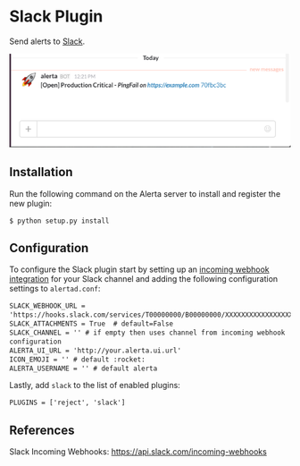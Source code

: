 Slack Plugin
============

Send alerts to [Slack](https://slack.com/).

![Slack Message](./images/alerta-slack-plugin.png)

Installation
------------

Run the following command on the Alerta server to install and register the new plugin:

    $ python setup.py install


Configuration
-------------

To configure the Slack plugin start by setting up an
[incoming webhook integration](https://my.slack.com/services/new/incoming-webhook/)
for your Slack channel and adding the following configuration settings to `alertad.conf`:

```
SLACK_WEBHOOK_URL = 'https://hooks.slack.com/services/T00000000/B00000000/XXXXXXXXXXXXXXXXXXXXXXXX'
SLACK_ATTACHMENTS = True  # default=False
SLACK_CHANNEL = '' # if empty then uses channel from incoming webhook configuration
ALERTA_UI_URL = 'http://your.alerta.ui.url'
ICON_EMOJI = '' # default :rocket:
ALERTA_USERNAME = '' # default alerta

```

Lastly, add `slack` to the list of enabled plugins:

```
PLUGINS = ['reject', 'slack']
```

References
----------

Slack Incoming Webhooks: https://api.slack.com/incoming-webhooks
